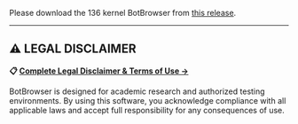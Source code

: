 Please download the 136 kernel BotBrowser from [this release](https://github.com/botswin/BotBrowser/releases/tag/20250523).

---

## ⚠️ LEGAL DISCLAIMER

**📋 [Complete Legal Disclaimer & Terms of Use →](../../DISCLAIMER.md)**

BotBrowser is designed for academic research and authorized testing environments. By using this software, you acknowledge compliance with all applicable laws and accept full responsibility for any consequences of use.
